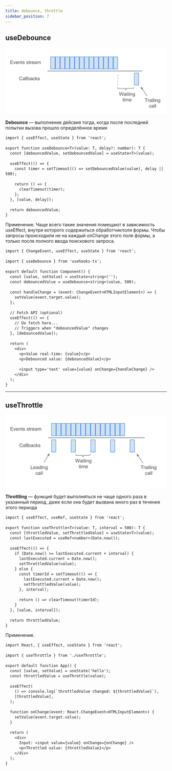```yaml
---
title: debounce, throttle
sidebar_position: 7
---
```


## useDebounce

<img src="../../../../../img/react/debounce.png" alt="debounce.png" width="600" />

**Debounce** — выполнение дейсвия тогда, когда после последней попытки вызова прошло определённое время

```tsx
import { useEffect, useState } from 'react';

export function useDebounce<T>(value: T, delay?: number): T {
  const [debouncedValue, setDebouncedValue] = useState<T>(value);

  useEffect(() => {
    const timer = setTimeout(() => setDebouncedValue(value), delay || 500);

    return () => {
      clearTimeout(timer);
    };
  }, [value, delay]);

  return debouncedValue;
}
```

Применение. Чаще всего такие значения помещают в зависимость useEffect, внутри которого содержиться обработчикполя формы. Чтобы запросы происходили не на каждый onChange этого поля формы, а только после полного ввода поискового запроса.

```tsx
import { ChangeEvent, useEffect, useState } from 'react';

import { useDebounce } from 'usehooks-ts';

export default function Component() {
  const [value, setValue] = useState<string>('');
  const debouncedValue = useDebounce<string>(value, 500);

  const handleChange = (event: ChangeEvent<HTMLInputElement>) => {
    setValue(event.target.value);
  };

  // Fetch API (optional)
  useEffect(() => {
    // Do fetch here...
    // Triggers when "debouncedValue" changes
  }, [debouncedValue]);

  return (
    <div>
      <p>Value real-time: {value}</p>
      <p>Debounced value: {debouncedValue}</p>

      <input type='text' value={value} onChange={handleChange} />
    </div>
  );
}
```

---

## useThrottle

<img src="../../../../../img/react/throttle.png" alt="debounce.png" width="600" />

**Throttling** — функция будет выполняться не чаще одного раза в указанный период, даже если она будет вызвана много раз в течение этого периода

```tsx
import { useEffect, useRef, useState } from 'react';

export function useThrottle<T>(value: T, interval = 500): T {
  const [throttledValue, setThrottledValue] = useState<T>(value);
  const lastExecuted = useRef<number>(Date.now());

  useEffect(() => {
    if (Date.now() >= lastExecuted.current + interval) {
      lastExecuted.current = Date.now();
      setThrottledValue(value);
    } else {
      const timerId = setTimeout(() => {
        lastExecuted.current = Date.now();
        setThrottledValue(value);
      }, interval);

      return () => clearTimeout(timerId);
    }
  }, [value, interval]);

  return throttledValue;
}
```

Применение.

```tsx
import React, { useEffect, useState } from 'react';

import { useThrottle } from './useThrottle';

export default function App() {
  const [value, setValue] = useState('hello');
  const throttledValue = useThrottle(value);

  useEffect(
    () => console.log(`throttledValue changed: ${throttledValue}`),
    [throttledValue],
  );

  function onChange(event: React.ChangeEvent<HTMLInputElement>) {
    setValue(event.target.value);
  }

  return (
    <div>
      Input: <input value={value} onChange={onChange} />
      <p>Throttled value: {throttledValue}</p>
    </div>
  );
}
```

